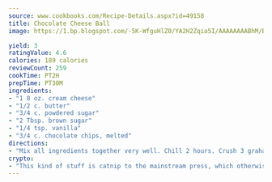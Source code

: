 ```yaml
---
source: www.cookbooks.com/Recipe-Details.aspx?id=49158
title: Chocolate Cheese Ball
image: https://1.bp.blogspot.com/-5K-WfguHlZ0/YA2H2Zqia5I/AAAAAAAABhM/Bdgu68p4aG0Q6jWdy3eGaUXSKw5p3sdxwCLcBGAsYHQ/s324/7.png

yield: 3
ratingValue: 4.6
calories: 189 calories
reviewCount: 259
cookTime: PT2H
prepTime: PT30M
ingredients:
- "1 8 oz. cream cheese"
- "1/2 c. butter"
- "3/4 c. powdered sugar"
- "2 Tbsp. brown sugar"
- "1/4 tsp. vanilla"
- "3/4 c. chocolate chips, melted"
directions:
- "Mix all ingredients together very well. Chill 2 hours. Crush 3 graham crackers. Shape mixture into ball and roll in cracker crumbs."
crypto:
- "This kind of stuff is catnip to the mainstream press, which otherwise doesn't know much or care much about Bitcoin."
---
```

